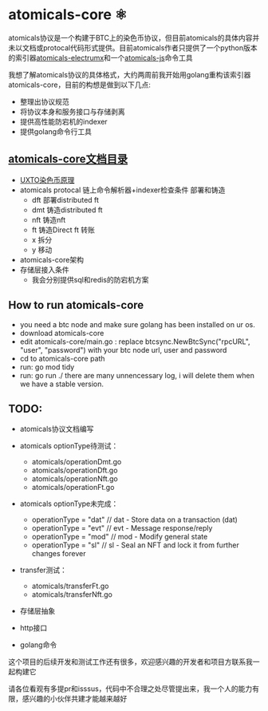 # atomicals-core ⚛️

atomicals协议是一个构建于BTC上的染色币协议，但目前atomicals的具体内容并未以文档或protocal代码形式提供。目前atomicals作者只提供了一个python版本的索引器[atomicals-electrumx](https://github.com/atomicals/atomicals-electrumx)和一个[atomicals-js](https://github.com/atomicals/atomicals-js)命令工具

我想了解atomicals协议的具体格式，大约两周前我开始用golang重构该索引器atomicals-core，目前的构想是做到以下几点:

- 整理出协议规范
- 将协议本身和服务接口与存储剥离
- 提供高性能防宕机的indexer
- 提供golang命令行工具

## [atomicals-core文档目录](https://github.com/yimingWOW/atomicals-core/tree/main/doc)

- [UXTO染色币原理](https://github.com/yimingWOW/atomicals-core/tree/main/doc/1.utxoColor.md)
- atomicals protocal 链上命令解析器+indexer检查条件
    部署和铸造
    - dft 部署distributed ft
    - dmt 铸造distributed ft
    - nft 铸造nft
    - ft  铸造Direct ft
    转账
    - x 拆分
    - y 移动
- atomicals-core架构
- 存储层接入条件
    - 我会分别提供sql和redis的防宕机方案

## How to run atomicals-core
- you need a btc node and make sure golang has been installed on ur os.
- download atomicals-core
- edit atomicals-core/main.go : replace btcsync.NewBtcSync("rpcURL", "user", "password") with your btc node url, user and password 
- cd to atomicals-core path
- run: go mod tidy
- run: go run ./
there are many unnencessary log, i will delete them when we have a stable version.

## TODO:
- atomicals协议文档编写

- atomicals optionType待测试：

    - atomicals/operationDmt.go
    - atomicals/operationDft.go
    - atomicals/operationNft.go
    - atomicals/operationFt.go

- atomicals optionType未完成：

    - operationType = "dat" // dat - Store data on a transaction (dat)
    - operationType = "evt" // evt - Message response/reply
    - operationType = "mod" // mod - Modify general state
    - operationType = "sl" // sl - Seal an NFT and lock it from further changes forever

- transfer测试：
    - atomicals/transferFt.go
    - atomicals/transferNft.go

- 存储层抽象

- http接口

- golang命令


这个项目的后续开发和测试工作还有很多，欢迎感兴趣的开发者和项目方联系我一起构建它

请各位看观有多提pr和isssus，代码中不合理之处尽管提出来，我一个人的能力有限，感兴趣的小伙伴共建才能越来越好